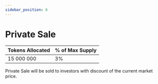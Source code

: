 ```yaml
---
sidebar_position: 6
---
```


# Private Sale


| Tokens Allocated | % of Max Supply |
| ---------------- | --------------- |
| 15 000 000       | 3%              |

Private Sale will be sold to investors with discount of the current market price.